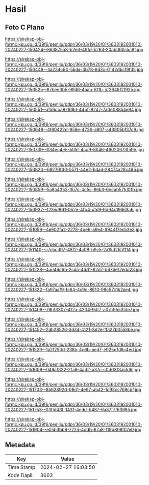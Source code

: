 # Hasil

## Foto C Plano

https://sirekap-obj-formc.kpu.go.id/39f6/pemilu/pdpr/36/03/19/20/01/3603192001010-20240227-150424--863875a8-b2e3-49fd-b263-20ab060a5a8f.jpg

https://sirekap-obj-formc.kpu.go.id/39f6/pemilu/pdpr/36/03/19/20/01/3603192001010-20240227-150448--4a234c80-5bda-4b78-8d3c-0142dbc19f35.jpg

https://sirekap-obj-formc.kpu.go.id/39f6/pemilu/pdpr/36/03/19/20/01/3603192001010-20240227-150525--87bee3b5-99d8-4aab-8f1b-bf2648f2f925.jpg

https://sirekap-obj-formc.kpu.go.id/39f6/pemilu/pdpr/36/03/19/20/01/3603192001010-20240227-150551--af56cba8-169d-44bf-8247-7a0e08854e94.jpg

https://sirekap-obj-formc.kpu.go.id/39f6/pemilu/pdpr/36/03/19/20/01/3603192001010-20240227-150648--4f60422d-956e-4736-a907-a43805bf37c9.jpg

https://sirekap-obj-formc.kpu.go.id/39f6/pemilu/pdpr/36/03/19/20/01/3603192001010-20240227-150739--034ec4e5-505f-4ca9-8046-46020673f59e.jpg

https://sirekap-obj-formc.kpu.go.id/39f6/pemilu/pdpr/36/03/19/20/01/3603192001010-20240227-150820--69270f30-5571-44e2-bdad-28474a28c495.jpg

https://sirekap-obj-formc.kpu.go.id/39f6/pemilu/pdpr/36/03/19/20/01/3603192001010-20240227-150859--5a8a4353-3b7c-4c5c-86b3-6ecab57fd01b.jpg

https://sirekap-obj-formc.kpu.go.id/39f6/pemilu/pdpr/36/03/19/20/01/3603192001010-20240227-150937--f23ed861-0b2e-4fb4-afd9-9d94c19663a6.jpg

https://sirekap-obj-formc.kpu.go.id/39f6/pemilu/pdpr/36/03/19/20/01/3603192001010-20240227-151059--4e902fa2-2278-4be6-a9e4-9944f7ecb3e3.jpg

https://sirekap-obj-formc.kpu.go.id/39f6/pemilu/pdpr/36/03/19/20/01/3603192001010-20240227-151140--c7cbcd97-48f2-4a08-b9c5-2a15d25b1114.jpg

https://sirekap-obj-formc.kpu.go.id/39f6/pemilu/pdpr/36/03/19/20/01/3603192001010-20240227-151228--4ad46c6b-2cda-4dd1-82d7-b674e12edd23.jpg

https://sirekap-obj-formc.kpu.go.id/39f6/pemilu/pdpr/36/03/19/20/01/3603192001010-20240227-151322--fa97aaf9-fc64-4c9c-8610-98c57c1b2ae4.jpg

https://sirekap-obj-formc.kpu.go.id/39f6/pemilu/pdpr/36/03/19/20/01/3603192001010-20240227-151409--76b13307-412a-4204-9df7-a07c9553fde7.jpg

https://sirekap-obj-formc.kpu.go.id/39f6/pemilu/pdpr/36/03/19/20/01/3603192001010-20240227-151452--2db28526-3d3d-4121-8d2e-ffa27b0558be.jpg

https://sirekap-obj-formc.kpu.go.id/39f6/pemilu/pdpr/36/03/19/20/01/3603192001010-20240227-151529--1a2f250d-238b-4c6b-aed7-e925d1d8c4ed.jpg

https://sirekap-obj-formc.kpu.go.id/39f6/pemilu/pdpr/36/03/19/20/01/3603192001010-20240227-151609--049af322-21a8-4ad2-a37c-c0d03f3a5fd6.jpg

https://sirekap-obj-formc.kpu.go.id/39f6/pemilu/pdpr/36/03/19/20/01/3603192001010-20240227-151703--8b62892d-08d1-4e97-ab42-1c93cc769cbf.jpg

https://sirekap-obj-formc.kpu.go.id/39f6/pemilu/pdpr/36/03/19/20/01/3603192001010-20240227-151753--03f5f43f-1431-4edd-b487-6a37f7f63685.jpg

https://sirekap-obj-formc.kpu.go.id/39f6/pemilu/pdpr/36/03/19/20/01/3603192001010-20240227-151904--e05b3bb9-7725-4ddb-87a8-f19d809f07e0.jpg


## Metadata

| Key        | Value               |
| ---------- | ------------------- |
| Time Stamp | 2024-02-27 16:03:50 |
| Kode Dapil | 3603                |



